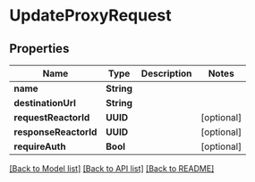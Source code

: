 # UpdateProxyRequest

## Properties
Name | Type | Description | Notes
------------ | ------------- | ------------- | -------------
**name** | **String** |  | 
**destinationUrl** | **String** |  | 
**requestReactorId** | **UUID** |  | [optional] 
**responseReactorId** | **UUID** |  | [optional] 
**requireAuth** | **Bool** |  | [optional] 

[[Back to Model list]](../README.md#documentation-for-models) [[Back to API list]](../README.md#documentation-for-api-endpoints) [[Back to README]](../README.md)


